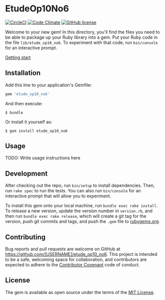 # EtudeOp10No6

[![CircleCI](https://circleci.com/gh/k2works/etude_op10_no6.svg?style=svg)](https://circleci.com/gh/k2works/etude_op10_no6)
[![Code Climate](https://codeclimate.com/github/k2works/etude_op10_no6/badges/gpa.svg)](https://codeclimate.com/github/k2works/etude_op10_no6)
[![GitHub license](https://img.shields.io/badge/license-MIT-blue.svg)](https://raw.githubusercontent.com/k2works/etude_op10_no6/master/LICENSE.txt)


Welcome to your new gem! In this directory, you'll find the files you need to be able to package up your Ruby library into a gem. Put your Ruby code in the file `lib/etude_op10_no6`. To experiment with that code, run `bin/console` for an interactive prompt.

[Getting start](./docs/README.md)

## Installation

Add this line to your application's Gemfile:

```ruby
gem 'etude_op10_no6'
```

And then execute:

    $ bundle

Or install it yourself as:

    $ gem install etude_op10_no6

## Usage

TODO: Write usage instructions here

## Development

After checking out the repo, run `bin/setup` to install dependencies. Then, run `rake spec` to run the tests. You can also run `bin/console` for an interactive prompt that will allow you to experiment.

To install this gem onto your local machine, run `bundle exec rake install`. To release a new version, update the version number in `version.rb`, and then run `bundle exec rake release`, which will create a git tag for the version, push git commits and tags, and push the `.gem` file to [rubygems.org](https://rubygems.org).

## Contributing

Bug reports and pull requests are welcome on GitHub at https://github.com/[USERNAME]/etude_op10_no6. This project is intended to be a safe, welcoming space for collaboration, and contributors are expected to adhere to the [Contributor Covenant](http://contributor-covenant.org) code of conduct.


## License

The gem is available as open source under the terms of the [MIT License](http://opensource.org/licenses/MIT).

